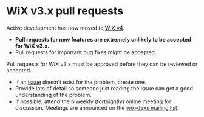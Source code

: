 # WiX v3.x pull requests

Active development has now moved to [WiX v4][wix4].

* **Pull requests for new features are extremely unlikely to be accepted for WiX v3.x.**
* Pull requests for important bug fixes might be accepted.

Pull requests for WiX v3.x must be approved before they can be reviewed or accepted.

* If an [issue][issue] doesn't exist for the problem, create one.
* Provide lots of detail so someone just reading the issue can get a good understanding of the problem.
* If possible, attend the biweekly (fortnightly) online meeting for discussion. Meetings are announced on the [wix-devs mailing list][wixdevs].


[issue]: https://github.com/wixtoolset/issues/issues
[wix4]: https://github.com/wixtoolset/wix4
[wixdevs]: http://wixtoolset.org/documentation/mailinglist/